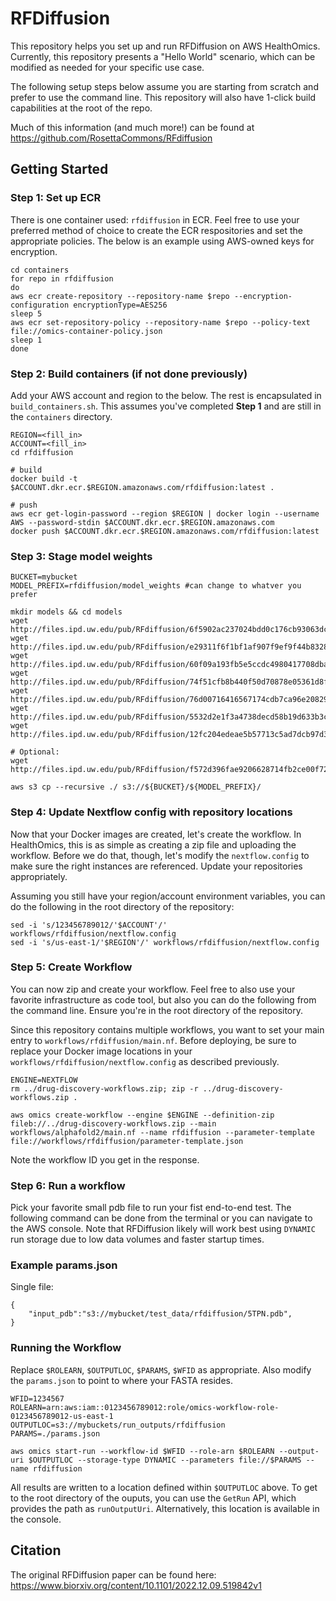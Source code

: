 # RFDiffusion

This repository helps you set up and run RFDiffusion on AWS HealthOmics. Currently, this repository presents a "Hello World" scenario, which can be modified as needed for your specific use case.

The following setup steps below assume you are starting from scratch and prefer to use the command line. This repository will also have 1-click build capabilities at the root of the repo.

Much of this information (and much more!) can be found at https://github.com/RosettaCommons/RFdiffusion

## Getting Started

### Step 1: Set up ECR
There is one container used: `rfdiffusion` in ECR. Feel free to use your preferred method of choice to create the ECR respositories and set the appropriate policies. The below is an example using AWS-owned keys for encryption.

```
cd containers
for repo in rfdiffusion
do
aws ecr create-repository --repository-name $repo --encryption-configuration encryptionType=AES256
sleep 5
aws ecr set-repository-policy --repository-name $repo --policy-text file://omics-container-policy.json
sleep 1
done
```

### Step 2: Build containers (if not done previously)

Add your AWS account and region to the below. The rest is encapsulated in `build_containers.sh`. This assumes you've completed **Step 1** and are still in the `containers` directory.

```
REGION=<fill_in>
ACCOUNT=<fill_in>
cd rfdiffusion

# build
docker build -t $ACCOUNT.dkr.ecr.$REGION.amazonaws.com/rfdiffusion:latest .

# push
aws ecr get-login-password --region $REGION | docker login --username AWS --password-stdin $ACCOUNT.dkr.ecr.$REGION.amazonaws.com
docker push $ACCOUNT.dkr.ecr.$REGION.amazonaws.com/rfdiffusion:latest
```

### Step 3: Stage model weights

```
BUCKET=mybucket
MODEL_PREFIX=rfdiffusion/model_weights #can change to whatver you prefer

mkdir models && cd models
wget http://files.ipd.uw.edu/pub/RFdiffusion/6f5902ac237024bdd0c176cb93063dc4/Base_ckpt.pt
wget http://files.ipd.uw.edu/pub/RFdiffusion/e29311f6f1bf1af907f9ef9f44b8328b/Complex_base_ckpt.pt
wget http://files.ipd.uw.edu/pub/RFdiffusion/60f09a193fb5e5ccdc4980417708dbab/Complex_Fold_base_ckpt.pt
wget http://files.ipd.uw.edu/pub/RFdiffusion/74f51cfb8b440f50d70878e05361d8f0/InpaintSeq_ckpt.pt
wget http://files.ipd.uw.edu/pub/RFdiffusion/76d00716416567174cdb7ca96e208296/InpaintSeq_Fold_ckpt.pt
wget http://files.ipd.uw.edu/pub/RFdiffusion/5532d2e1f3a4738decd58b19d633b3c3/ActiveSite_ckpt.pt
wget http://files.ipd.uw.edu/pub/RFdiffusion/12fc204edeae5b57713c5ad7dcb97d39/Base_epoch8_ckpt.pt

# Optional:
wget http://files.ipd.uw.edu/pub/RFdiffusion/f572d396fae9206628714fb2ce00f72e/Complex_beta_ckpt.pt

aws s3 cp --recursive ./ s3://${BUCKET}/${MODEL_PREFIX}/
```

### Step 4: Update Nextflow config with repository locations

Now that your Docker images are created, let's create the workflow. In HealthOmics, this is as simple as creating a zip file and uploading the workflow. Before we do that, though, let's modify the `nextflow.config` to make sure the right instances are referenced. Update your repositories appropriately.

Assuming you still have your region/account environment variables, you can do the following in the root directory of the repository:

```
sed -i 's/123456789012/'$ACCOUNT'/' workflows/rfdiffusion/nextflow.config
sed -i 's/us-east-1/'$REGION'/' workflows/rfdiffusion/nextflow.config
```

### Step 5: Create Workflow

You can now zip and create your workflow. Feel free to also use your favorite infrastructure as code tool, but also you can do the following from the command line. Ensure you're in the root directory of the repository.

 Since this repository contains multiple workflows, you want to set your main entry to `workflows/rfdiffusion/main.nf`. Before deploying, be sure to replace your Docker image locations in your `workflows/rfdiffusion/nextflow.config` as described previously.

```
ENGINE=NEXTFLOW
rm ../drug-discovery-workflows.zip; zip -r ../drug-discovery-workflows.zip .

aws omics create-workflow --engine $ENGINE --definition-zip fileb://../drug-discovery-workflows.zip --main workflows/alphafold2/main.nf --name rfdiffusion --parameter-template file://workflows/rfdiffusion/parameter-template.json
```

Note the workflow ID you get in the response.

### Step 6: Run a workflow
Pick your favorite small pdb file to run your fist end-to-end test. The following command can be done from the terminal or you can navigate to the AWS console. Note that RFDiffusion likely will work best using `DYNAMIC` run storage due to low data volumes and faster startup times.

### Example params.json
Single file:
```
{
    "input_pdb":"s3://mybucket/test_data/rfdiffusion/5TPN.pdb",
}
```

### Running the Workflow

Replace `$ROLEARN`, `$OUTPUTLOC`, `$PARAMS`, `$WFID` as appropriate. Also modify the `params.json` to point to where your FASTA resides.

```
WFID=1234567
ROLEARN=arn:aws:iam::0123456789012:role/omics-workflow-role-0123456789012-us-east-1
OUTPUTLOC=s3://mybuckets/run_outputs/rfdiffusion
PARAMS=./params.json

aws omics start-run --workflow-id $WFID --role-arn $ROLEARN --output-uri $OUTPUTLOC --storage-type DYNAMIC --parameters file://$PARAMS --name rfdiffusion
```

All results are written to a location defined within `$OUTPUTLOC` above. To get to the root directory of the ouputs, you can use the `GetRun` API, which provides the path as `runOutputUri`. Alternatively, this location is available in the console.

## Citation
The original RFDiffusion paper can be found here: https://www.biorxiv.org/content/10.1101/2022.12.09.519842v1
